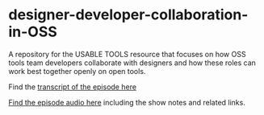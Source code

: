# designer-developer-collaboration-in-OSS
A repository for the USABLE TOOLS resource that focuses on how OSS tools team developers collaborate with designers and how these roles can work best together openly on open tools.

Find the [transcript of the episode here](https://github.com/simplysecure/designer-developer-collaboration-in-OSS/blob/main/In-conversation-with-designers-and-developers-in-OSS-for-SOS-podcast.md)

[Find the episode audio here](https://sosdesign.sustainoss.org/18) including the show notes and related links.
